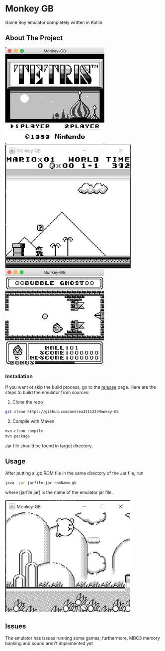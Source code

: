 
<p>
  <h1>Monkey GB</h1>
  <p>
    Game Boy emulator completely written in Kotlin
  </p>
</p>


## About The Project

![Tetris](images/tetris.png)
<br/>
![Super Mario Land](images/mario.PNG)
<br/>
![Bubble ghost](images/bubble_ghost.png)

### Installation

If you want ot skip the build process, go to the <a href="https://github.com/andrea321123/Monkey-GB/releases">release</a> page.
Here are the steps to build the emulator from sources:

1. Clone the repo
```sh
git clone https://github.com/andrea321123/Monkey-GB
```
2. Compile with Maven
```sh
mvn clean compile
mvn package
```

Jar file should be found in target directory. <br>

## Usage

After putting a .gb ROM file in the same directory of the Jar file, run
```sh
java -jar jarfile.jar romName.gb
```
where [jarfile.jar] is the name of the emulator jar file.<br><br>
![Kirby's Dream Land](images/kirby.PNG)
<br/>

## Issues
The emulator has issues running some games; furthermore, MBC3 memory banking and sound aren't implemented yet
